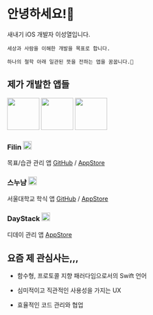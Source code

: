 # 안녕하세요!👋

새내기 iOS 개발자 이성열입니다.

    세상과 사람을 이해한 개발을 목표로 합니다.

    하나의 철학 아래 일관된 뜻을 전하는 앱을 꿈꿉니다.💭

## 제가 개발한 앱들

<img src="https://user-images.githubusercontent.com/70733203/106231558-54c64200-6235-11eb-9045-44787fa26ac0.png" width=75> <img src="https://user-images.githubusercontent.com/70733203/106236025-5bf24d80-623f-11eb-852a-7573fa2e77ed.png" width=75> <img src="https://user-images.githubusercontent.com/70733203/106235941-2baaaf00-623f-11eb-9c16-5badf913093f.png" width=75>

### Filin <img src="https://user-images.githubusercontent.com/70733203/106231558-54c64200-6235-11eb-9045-44787fa26ac0.png" width=20>

목표/습관 관리 앱 [GitHub](https://github.com/Yeolyi/Filin)  /  [AppStore](https://apps.apple.com/kr/app/filin/id1545601686)

### 스누냠 <img src="https://user-images.githubusercontent.com/70733203/106236025-5bf24d80-623f-11eb-852a-7573fa2e77ed.png" width=20>

서울대학교 학식 앱  [GitHub](https://github.com/Yeolyi/SNUYum)  /  [AppStore](https://apps.apple.com/kr/app/%EC%8A%A4%EB%88%84%EB%83%A0-%EC%84%9C%EC%9A%B8%EB%8C%80%ED%95%99%EA%B5%90-%ED%95%99%EC%8B%9D/id1528983763)

### DayStack <img src="https://user-images.githubusercontent.com/70733203/106235941-2baaaf00-623f-11eb-9c16-5badf913093f.png" width=20>

디데이 관리 앱  [AppStore](https://apps.apple.com/kr/app/daystack-%EB%94%94%EB%8D%B0%EC%9D%B4/id1501387904)

## 요즘 제 관심사는,,,

- 함수형, 프로토콜 지향 패러다임으로서의 Swift 언어
    
- 심미적이고 직관적인 사용성을 가지는 UX
    
- 효율적인 코드 관리와 협업
